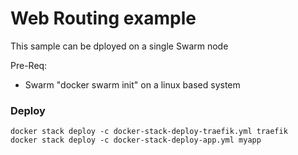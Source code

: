 # Web Routing example

This sample can be dployed on a single Swarm node

Pre-Req:
 - Swarm "docker swarm init" on a linux based system

### Deploy
```
docker stack deploy -c docker-stack-deploy-traefik.yml traefik
docker stack deploy -c docker-stack-deploy-app.yml myapp
```
